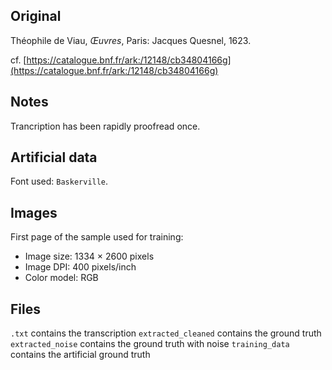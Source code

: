 ## Original
Théophile de Viau, _Œuvres_,
Paris: Jacques Quesnel, 1623.

cf. [https://catalogue.bnf.fr/ark:/12148/cb34804166g](https://catalogue.bnf.fr/ark:/12148/cb34804166g)

## Notes
Trancription has been rapidly proofread once.

## Artificial data
Font used: `Baskerville`.

## Images

First page of the sample used for training:
- Image size: 1334 × 2600 pixels
- Image DPI: 400 pixels/inch
- Color model: RGB

## Files

```.txt``` contains the transcription
```extracted_cleaned``` contains the ground truth
```extracted_noise``` contains the ground truth with noise
```training_data``` contains the artificial ground truth
